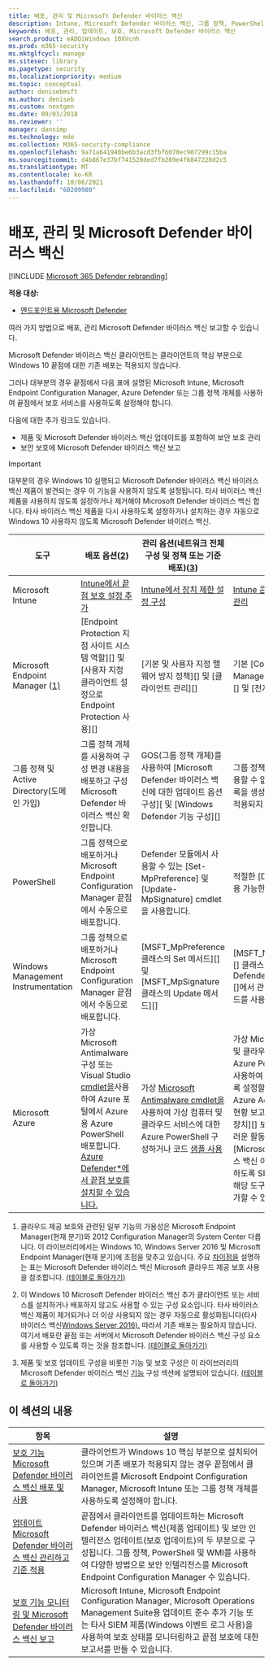 ```yaml
---
title: 배포, 관리 및 Microsoft Defender 바이러스 백신
description: Intune, Microsoft Defender 바이러스 백신, 그룹 정책, PowerShell 또는 WMI를 Microsoft Endpoint Configuration Manager 배포하고 관리할 수 있습니다.
keywords: 배포, 관리, 업데이트, 보호, Microsoft Defender 바이러스 백신
search.product: eADQiWindows 10XVcnh
ms.prod: m365-security
ms.mktglfcycl: manage
ms.sitesec: library
ms.pagetype: security
ms.localizationpriority: medium
ms.topic: conceptual
author: denisebmsft
ms.author: deniseb
ms.custom: nextgen
ms.date: 09/03/2018
ms.reviewer: ''
manager: dansimp
ms.technology: mde
ms.collection: M365-security-compliance
ms.openlocfilehash: 9a71a641940be6b3acd3fbf6070ec907299c15ba
ms.sourcegitcommit: d4b867e37bf741528ded7fb289e4f6847228d2c5
ms.translationtype: MT
ms.contentlocale: ko-KR
ms.lasthandoff: 10/06/2021
ms.locfileid: "60209980"
---
```

# <a name="deploy-manage-and-report-on-microsoft-defender-antivirus"></a>배포, 관리 및 Microsoft Defender 바이러스 백신

[!INCLUDE [Microsoft 365 Defender rebranding](../../includes/microsoft-defender.md)]


**적용 대상:**

- [엔드포인트용 Microsoft Defender](/microsoft-365/security/defender-endpoint/)

여러 가지 방법으로 배포, 관리 Microsoft Defender 바이러스 백신 보고할 수 있습니다.

Microsoft Defender 바이러스 백신 클라이언트는 클라이언트의 핵심 부분으로 Windows 10 끝점에 대한 기존 배포는 적용되지 않습니다.

그러나 대부분의 경우 끝점에서 다음 표에 설명된 Microsoft Intune, Microsoft Endpoint Configuration Manager, Azure Defender 또는 그룹 정책 개체를 사용하여 끝점에서 보호 서비스를 사용하도록 설정해야 합니다.

다음에 대한 추가 링크도 있습니다.

- 제품 및 Microsoft Defender 바이러스 백신 업데이트를 포함하여 보안 보호 관리
- 보안 보호에 Microsoft Defender 바이러스 백신 보고

> [!IMPORTANT]
> 대부분의 경우 Windows 10 실행되고 Microsoft Defender 바이러스 백신 바이러스 백신 제품이 발견되는 경우 이 기능을 사용하지 않도록 설정됩니다. 타사 바이러스 백신 제품을 사용하지 않도록 설정하거나 제거해야 Microsoft Defender 바이러스 백신 합니다. 타사 바이러스 백신 제품을 다시 사용하도록 설정하거나 설치하는 경우 자동으로 Windows 10 사용하지 않도록 Microsoft Defender 바이러스 백신.

도구|배포 옵션(<a href="#fn2" id="ref2">2</a>)|관리 옵션(네트워크 전체 구성 및 정책 또는 기준 배포)([3](#fn3))|보고 옵션
---|---|---|---
Microsoft Intune|[Intune에서 끝점 보호 설정 추가](/intune/endpoint-protection-configure)|[Intune에서 장치 제한 설정 구성](/intune/device-restrictions-configure)| [Intune 콘솔을 사용하여 장치 관리](/intune/device-management)
Microsoft Endpoint Manager ([1)](#fn1)|[Endpoint Protection 지점 사이트 시스템 역할][] 및 [사용자 지정 클라이언트 설정으로 Endpoint Protection 사용][]|[기본 및 사용자 지정 맬웨어 방지 정책][] 및 [클라이언트 관리][]|기본 [Configuration Manager 모니터링 작업 영역][] 및 [전자 메일 알림][]
그룹 정책 및 Active Directory(도메인 가입)|그룹 정책 개체를 사용하여 구성 변경 내용을 배포하고 구성 Microsoft Defender 바이러스 백신 확인합니다.|GOS(그룹 정책 개체)를 사용하여 [Microsoft Defender 바이러스 백신에 대한 업데이트 옵션 구성][ 및 [Windows Defender 기능 구성][]|그룹 정책에서는 끝점 보고를 사용할 수 없습니다. [그룹 정책 목록을 생성하여 설정 또는 정책이 적용되지 않는지 확인][]
PowerShell|그룹 정책으로 배포하거나 Microsoft Endpoint Configuration Manager 끝점에서 수동으로 배포합니다.|Defender 모듈에서 사용할 수 있는 [Set-MpPreference] 및 [Update-MpSignature] cmdlet을 사용합니다.|적절한 [Defender 모듈에서 사용 가능한 Get- cmdlet][]
Windows Management Instrumentation|그룹 정책으로 배포하거나 Microsoft Endpoint Configuration Manager 끝점에서 수동으로 배포합니다.|[MSFT_MpPreference 클래스의 Set 메서드][] 및 [MSFT_MpSignature 클래스의 Update 메서드][]|[MSFT_MpComputerStatus][] 클래스 및 [Windows Defender WMIv2 Provider][]에서 관련 클래스의 get 메서드를 사용합니다.
Microsoft Azure|가상 Microsoft Antimalware 구성 또는 Visual Studio [cmdlet을](/azure/security/azure-security-antimalware#antimalware-deployment-scenarios)사용하여 Azure 포털에서 Azure용 Azure PowerShell 배포합니다. [Azure Defender*에서 끝점 보호를 설치할 수 있습니다.](/azure/security-center/security-center-install-endpoint-protection)|가상 [Microsoft Antimalware cmdlet을](/azure/security/azure-security-antimalware#enable-and-configure-antimalware-using-powershell-cmdlets) 사용하여 가상 컴퓨터 및 클라우드 서비스에 대한 Azure PowerShell 구성하거나 코드 [샘플 사용](https://gallery.technet.microsoft.com/Antimalware-For-Azure-5ce70efe)|가상 Microsoft Antimalware 및 클라우드 서비스에 대한 Azure PowerShell [cmdlet을](/azure/security/azure-security-antimalware#enable-and-configure-antimalware-using-powershell-cmdlets) 사용하여 모니터링을 사용하도록 설정할 수 있습니다. 또한 Azure Active Directory 사용 현황 보고서를 검토하여 [감염된 장치][] 보고서를 포함한 의심스러운 활동을 파악하고 [Microsoft Defender 바이러스 백신 이벤트][]에 대해 보고하도록 SIEM 도구를 구성하고 해당 도구를 AAD의 앱으로 추가할 수 있습니다.

1. <span id="fn1" />클라우드 제공 보호와 관련된 일부 기능의 가용성은 Microsoft Endpoint Manager(현재 분기)와 2012 Configuration Manager의 System Center 다릅니다. 이 라이브러리에서는 Windows 10, Windows Server 2016 및 Microsoft Endpoint Manager(현재 분기)에 초점을 맞추고 있습니다. 주요 [차이점을](cloud-protection-microsoft-defender-antivirus.md) 설명하는 표는 Microsoft Defender 바이러스 백신 Microsoft 클라우드 제공 보호 사용을 참조합니다. [(테이블로 돌아가기)](#ref2)

2. <span id="fn2" />이 Windows 10 Microsoft Defender 바이러스 백신 추가 클라이언트 또는 서비스를 설치하거나 배포하지 않고도 사용할 수 있는 구성 요소입니다. 타사 바이러스 백신 제품이 제거되거나 더 이상 사용되지 않는 경우 자동으로 활성화됩니다(타사 바이러스 백신[Windows Server 2016).](microsoft-defender-antivirus-on-windows-server.md) 따라서 기존 배포는 필요하지 않습니다. 여기서 배포란 끝점 또는 서버에서 Microsoft Defender 바이러스 백신 구성 요소를 사용할 수 있도록 하는 것을 참조합니다. [(테이블로 돌아가기)](#ref2)

3. <span id="fn3" />제품 및 보호 업데이트 구성을 비롯한 기능 및 보호 구성은 이 라이브러리의 Microsoft Defender 바이러스 백신 [기능](configure-notifications-microsoft-defender-antivirus.md) 구성 섹션에 설명되어 있습니다. [(테이블로 돌아가기)](#ref2)

## <a name="in-this-section"></a>이 섹션의 내용

항목 | 설명
---|---
[보호 기능 Microsoft Defender 바이러스 백신 배포 및 사용](deploy-microsoft-defender-antivirus.md) | 클라이언트가 Windows 10 핵심 부분으로 설치되어 있으며 기존 배포가 적용되지 않는 경우 끝점에서 클라이언트를 Microsoft Endpoint Configuration Manager, Microsoft Intune 또는 그룹 정책 개체를 사용하도록 설정해야 합니다.
[업데이트 Microsoft Defender 바이러스 백신 관리하고 기준 적용](manage-updates-baselines-microsoft-defender-antivirus.md) | 끝점에서 클라이언트를 업데이트하는 Microsoft Defender 바이러스 백신(제품 업데이트) 및 보안 인텔리전스 업데이트(보호 업데이트)의 두 부분으로 구성됩니다. 그룹 정책, PowerShell 및 WMI를 사용하여 다양한 방법으로 보안 인텔리전스를 Microsoft Endpoint Configuration Manager 수 있습니다.
[보호 기능 모니터링 및 Microsoft Defender 바이러스 백신 보고](report-monitor-microsoft-defender-antivirus.md) | Microsoft Intune, Microsoft Endpoint Configuration Manager, Microsoft Operations Management Suite용 업데이트 준수 추가 기능 또는 타사 SIEM 제품(Windows 이벤트 로그 사용)을 사용하여 보호 상태를 모니터링하고 끝점 보호에 대한 보고서를 만들 수 있습니다.